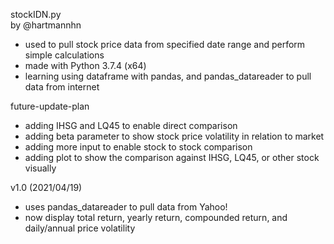 stockIDN.py  
by @hartmannhn
- used to pull stock price data from specified date range and perform simple calculations
- made with Python 3.7.4 (x64)
- learning using dataframe with pandas, and pandas_datareader to pull data from internet

future-update-plan  
- adding IHSG and LQ45 to enable direct comparison
- adding beta parameter to show stock price volatility in relation to market
- adding more input to enable stock to stock comparison
- adding plot to show the comparison against IHSG, LQ45, or other stock visually

v1.0  (2021/04/19)
- uses pandas_datareader to pull data from Yahoo!
- now display total return, yearly return, compounded return, and daily/annual price volatility

